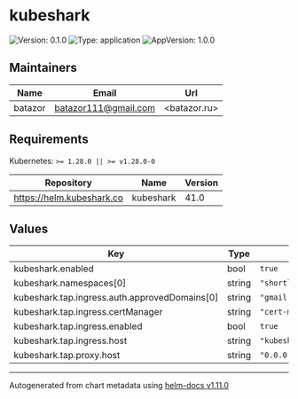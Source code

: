 # kubeshark

![Version: 0.1.0](https://img.shields.io/badge/Version-0.1.0-informational?style=flat-square) ![Type: application](https://img.shields.io/badge/Type-application-informational?style=flat-square) ![AppVersion: 1.0.0](https://img.shields.io/badge/AppVersion-1.0.0-informational?style=flat-square)

## Maintainers

| Name | Email | Url |
| ---- | ------ | --- |
| batazor | <batazor111@gmail.com> | <batazor.ru> |

## Requirements

Kubernetes: `>= 1.28.0 || >= v1.28.0-0`

| Repository | Name | Version |
|------------|------|---------|
| https://helm.kubeshark.co | kubeshark | 41.0 |

## Values

| Key | Type | Default | Description |
|-----|------|---------|-------------|
| kubeshark.enabled | bool | `true` |  |
| kubeshark.namespaces[0] | string | `"shortlink"` |  |
| kubeshark.tap.ingress.auth.approvedDomains[0] | string | `"gmail.com"` |  |
| kubeshark.tap.ingress.certManager | string | `"cert-manager-production"` |  |
| kubeshark.tap.ingress.enabled | bool | `true` |  |
| kubeshark.tap.ingress.host | string | `"kubeshark.shortlink.best"` |  |
| kubeshark.tap.proxy.host | string | `"0.0.0.0"` |  |

----------------------------------------------
Autogenerated from chart metadata using [helm-docs v1.11.0](https://github.com/norwoodj/helm-docs/releases/v1.11.0)
